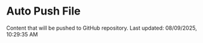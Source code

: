 # Auto Push File

Content that will be pushed to GitHub repository.
Last updated: 08/09/2025, 10:29:35 AM